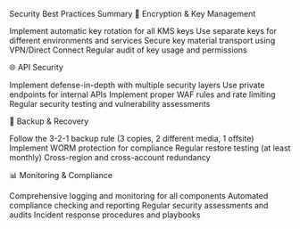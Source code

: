 Security Best Practices Summary
🔐 Encryption & Key Management

Implement automatic key rotation for all KMS keys
Use separate keys for different environments and services
Secure key material transport using VPN/Direct Connect
Regular audit of key usage and permissions

🌐 API Security

Implement defense-in-depth with multiple security layers
Use private endpoints for internal APIs
Implement proper WAF rules and rate limiting
Regular security testing and vulnerability assessments

💾 Backup & Recovery

Follow the 3-2-1 backup rule (3 copies, 2 different media, 1 offsite)
Implement WORM protection for compliance
Regular restore testing (at least monthly)
Cross-region and cross-account redundancy

📊 Monitoring & Compliance

Comprehensive logging and monitoring for all components
Automated compliance checking and reporting
Regular security assessments and audits
Incident response procedures and playbooks